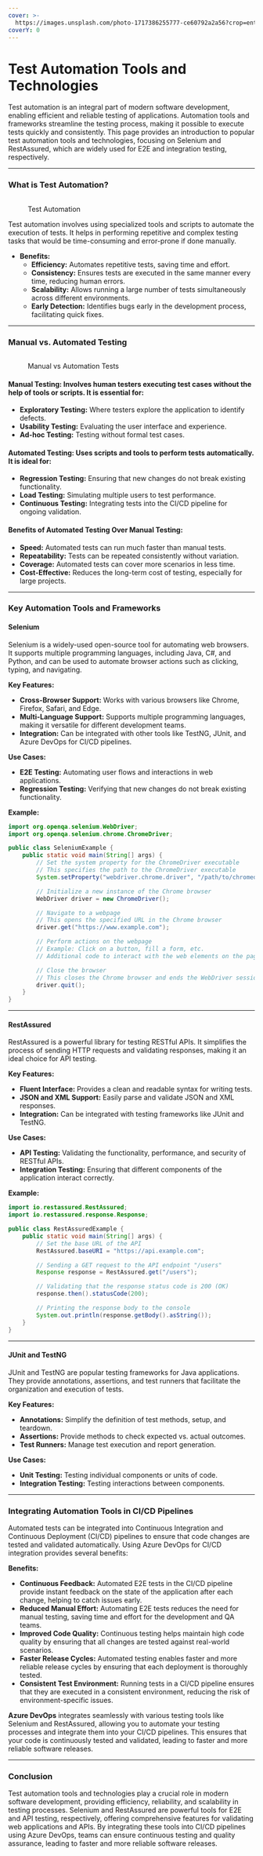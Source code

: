```yaml
---
cover: >-
  https://images.unsplash.com/photo-1717386255777-ce60792a2a56?crop=entropy&cs=srgb&fm=jpg&ixid=M3wxOTcwMjR8MHwxfHNlYXJjaHw2fHxhdXRvbWF0aW9ufGVufDB8fHx8MTcyMzA0MTYwNHww&ixlib=rb-4.0.3&q=85
coverY: 0
---
```


# Test Automation Tools and Technologies

Test automation is an integral part of modern software development, enabling efficient and reliable testing of applications. Automation tools and frameworks streamline the testing process, making it possible to execute tests quickly and consistently. This page provides an introduction to popular test automation tools and technologies, focusing on Selenium and RestAssured, which are widely used for E2E and integration testing, respectively.

***

### **What is Test Automation?**

<figure><img src="../.gitbook/assets/test-automation.jpg" alt=""><figcaption><p>Test Automation</p></figcaption></figure>

Test automation involves using specialized tools and scripts to automate the execution of tests. It helps in performing repetitive and complex testing tasks that would be time-consuming and error-prone if done manually.

* **Benefits:**
  * **Efficiency:** Automates repetitive tests, saving time and effort.
  * **Consistency:** Ensures tests are executed in the same manner every time, reducing human errors.
  * **Scalability:** Allows running a large number of tests simultaneously across different environments.
  * **Early Detection:** Identifies bugs early in the development process, facilitating quick fixes.

***

### **Manual vs. Automated Testing**

<figure><img src="../.gitbook/assets/manual-vs-automation.jpg" alt=""><figcaption><p>Manual vs Automation Tests</p></figcaption></figure>

#### **Manual Testing:** Involves human testers executing test cases without the help of tools or scripts. It is essential for:

* **Exploratory Testing:** Where testers explore the application to identify defects.
* **Usability Testing:** Evaluating the user interface and experience.
* **Ad-hoc Testing:** Testing without formal test cases.

#### **Automated Testing:** Uses scripts and tools to perform tests automatically. It is ideal for:

* **Regression Testing:** Ensuring that new changes do not break existing functionality.
* **Load Testing:** Simulating multiple users to test performance.
* **Continuous Testing:** Integrating tests into the CI/CD pipeline for ongoing validation.

#### **Benefits of Automated Testing Over Manual Testing:**

* **Speed:** Automated tests can run much faster than manual tests.
* **Repeatability:** Tests can be repeated consistently without variation.
* **Coverage:** Automated tests can cover more scenarios in less time.
* **Cost-Effective:** Reduces the long-term cost of testing, especially for large projects.

***

### **Key Automation Tools and Frameworks**

#### **Selenium**

Selenium is a widely-used open-source tool for automating web browsers. It supports multiple programming languages, including Java, C#, and Python, and can be used to automate browser actions such as clicking, typing, and navigating.

**Key Features:**

* **Cross-Browser Support:** Works with various browsers like Chrome, Firefox, Safari, and Edge.
* **Multi-Language Support:** Supports multiple programming languages, making it versatile for different development teams.
* **Integration:** Can be integrated with other tools like TestNG, JUnit, and Azure DevOps for CI/CD pipelines.

**Use Cases:**

* **E2E Testing:** Automating user flows and interactions in web applications.
* **Regression Testing:** Verifying that new changes do not break existing functionality.

**Example:**

```java
import org.openqa.selenium.WebDriver;
import org.openqa.selenium.chrome.ChromeDriver;

public class SeleniumExample {
    public static void main(String[] args) {
        // Set the system property for the ChromeDriver executable
        // This specifies the path to the ChromeDriver executable
        System.setProperty("webdriver.chrome.driver", "/path/to/chromedriver");

        // Initialize a new instance of the Chrome browser
        WebDriver driver = new ChromeDriver();

        // Navigate to a webpage
        // This opens the specified URL in the Chrome browser
        driver.get("https://www.example.com");

        // Perform actions on the webpage
        // Example: Click on a button, fill a form, etc.
        // Additional code to interact with the web elements on the page would go here

        // Close the browser
        // This closes the Chrome browser and ends the WebDriver session
        driver.quit();
    }
}
```

***

#### **RestAssured**

RestAssured is a powerful library for testing RESTful APIs. It simplifies the process of sending HTTP requests and validating responses, making it an ideal choice for API testing.

**Key Features:**

* **Fluent Interface:** Provides a clean and readable syntax for writing tests.
* **JSON and XML Support:** Easily parse and validate JSON and XML responses.
* **Integration:** Can be integrated with testing frameworks like JUnit and TestNG.

**Use Cases:**

* **API Testing:** Validating the functionality, performance, and security of RESTful APIs.
* **Integration Testing:** Ensuring that different components of the application interact correctly.

**Example:**

```java
import io.restassured.RestAssured;
import io.restassured.response.Response;

public class RestAssuredExample {
    public static void main(String[] args) {
        // Set the base URL of the API
        RestAssured.baseURI = "https://api.example.com";

        // Sending a GET request to the API endpoint "/users"
        Response response = RestAssured.get("/users");

        // Validating that the response status code is 200 (OK)
        response.then().statusCode(200);

        // Printing the response body to the console
        System.out.println(response.getBody().asString());
    }
}
```

***

#### **JUnit and TestNG**

JUnit and TestNG are popular testing frameworks for Java applications. They provide annotations, assertions, and test runners that facilitate the organization and execution of tests.

**Key Features:**

* **Annotations:** Simplify the definition of test methods, setup, and teardown.
* **Assertions:** Provide methods to check expected vs. actual outcomes.
* **Test Runners:** Manage test execution and report generation.

**Use Cases:**

* **Unit Testing:** Testing individual components or units of code.
* **Integration Testing:** Testing interactions between components.

***

### **Integrating Automation Tools in CI/CD Pipelines**

Automated tests can be integrated into Continuous Integration and Continuous Deployment (CI/CD) pipelines to ensure that code changes are tested and validated automatically. Using Azure DevOps for CI/CD integration provides several benefits:

**Benefits:**

* **Continuous Feedback:** Automated E2E tests in the CI/CD pipeline provide instant feedback on the state of the application after each change, helping to catch issues early.
* **Reduced Manual Effort:** Automating E2E tests reduces the need for manual testing, saving time and effort for the development and QA teams.
* **Improved Code Quality:** Continuous testing helps maintain high code quality by ensuring that all changes are tested against real-world scenarios.
* **Faster Release Cycles:** Automated testing enables faster and more reliable release cycles by ensuring that each deployment is thoroughly tested.
* **Consistent Test Environment:** Running tests in a CI/CD pipeline ensures that they are executed in a consistent environment, reducing the risk of environment-specific issues.

**Azure DevOps** integrates seamlessly with various testing tools like Selenium and RestAssured, allowing you to automate your testing processes and integrate them into your CI/CD pipelines. This ensures that your code is continuously tested and validated, leading to faster and more reliable software releases.

***

### **Conclusion**

Test automation tools and technologies play a crucial role in modern software development, providing efficiency, reliability, and scalability in testing processes. Selenium and RestAssured are powerful tools for E2E and API testing, respectively, offering comprehensive features for validating web applications and APIs. By integrating these tools into CI/CD pipelines using Azure DevOps, teams can ensure continuous testing and quality assurance, leading to faster and more reliable software releases.
